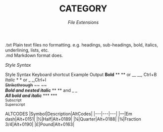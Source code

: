 <header>

<!--
  <<< Author notes: Course header >>>

-->

# CATEGORY

_File Extensions_
</header>

.txt Plain text files no formatting. e.g. headings, sub-headings, bold, italics, underlining, lists, etc.<br>
.md Markdown format does.

_Style Syntax_
</header>

Style	Syntax	Keyboard shortcut	Example	Output
**Bold**	** ** or __ __, Ctrl+B<br>
*Italic*	* * or _ _,Ctrl+I<br>
~~Strikethrough~~	~~ ~~<br>
**_Bold and nested italic_** ** ** and _ _<br>
***All bold and italic***	*** ***<br>
<sub>Subscript</sub>	<sub> </sub><br>
<sup>Superscript</sup>	<sup> </sup><br>

ALTCODES
|Symbol|Description|AltCodes|
|---|---|---|
|—|Em dash|Alt+0151|
|½|Half|Alt+0189|
|¼|Quarter|Alt+0188|
|¾|Fraction 3/4|Alt+0190|
|£|Pound|Alt+0163|
